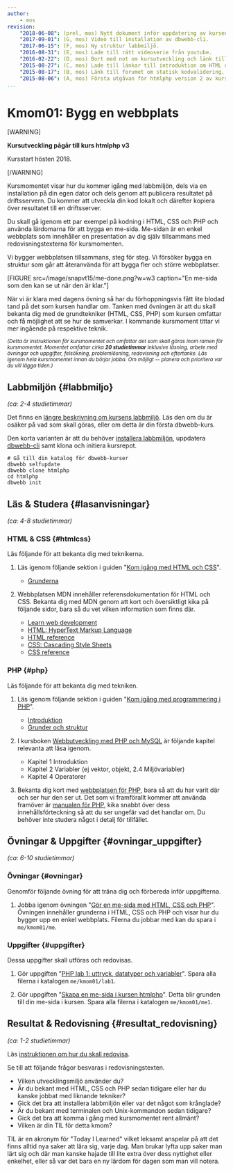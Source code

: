 ```yaml
---
author:
    - mos
revision:
    "2018-06-08": (prel, mos) Nytt dokument inför uppdatering av kursen.
    "2017-09-01": (G, mos) Video till installation av dbwebb-cli.
    "2017-06-15": (F, mos) Ny struktur labbmiljö.
    "2016-08-31": (E, mos) Lade till rätt videoserie från youtube.
    "2016-02-22": (D, mos) Bort med not om kursutveckling och länk till version 1.
    "2015-08-27": (C, mos) Lade till länkar till introduktion om HTML och CSS.
    "2015-08-17": (B, mos) Länk till forumet om statisk kodvalidering.
    "2015-08-06": (A, mos) Första utgåvan för htmlphp version 2 av kursen.
...
```

Kmom01: Bygg en webbplats
==================================

[WARNING]

**Kursutveckling pågår till kurs htmlphp v3**

Kursstart hösten 2018.

[/WARNING]

Kursmomentet visar hur du kommer igång med labbmiljön, dels via en installation på din egen dator och dels genom att publicera resultatet på driftsservern. Du kommer att utveckla din kod lokalt och därefter kopiera över resultatet till en driftsserver.

Du skall gå igenom ett par exempel på kodning i HTML, CSS och PHP och använda lärdomarna för att bygga en me-sida. Me-sidan är en enkel webbplats som innehåller en presentation av dig själv tillsammans med redovisningstexterna för kursmomenten.

<!--more-->

Vi bygger webbplatsen tillsammans, steg för steg. Vi försöker bygga en struktur som går att återanvända för att bygga fler och större webbplatser.

[FIGURE src=/image/snapvt15/me-done.png?w=w3 caption="En me-sida som den kan se ut när den är klar."]

När vi är klara med dagens övning så har du förhoppningsvis fått lite blodad tand på det som kursen handlar om. Tanken med övningen är att du skall bekanta dig med de grundtekniker (HTML, CSS, PHP) som kursen omfattar och få möjlighet att se hur de samverkar. I kommande kursmoment tittar vi mer ingående på respektive teknik.

<small><i>(Detta är instruktionen för kursmomentet och omfattar det som skall göras inom ramen för kursmomentet. Momentet omfattar cirka **20 studietimmar** inklusive läsning, arbete med övningar och uppgifter, felsökning, problemlösning, redovisning och eftertanke. Läs igenom hela kursmomentet innan du börjar jobba. Om möjligt -- planera och prioritera var du vill lägga tiden.)</i></small>



Labbmiljön  {#labbmiljo}
---------------------------------

*(ca: 2-4 studietimmar)*

Det finns en [längre beskrivning om kursens labbmiljö](./../installera-labbmiljo). Läs den om du är osäker på vad som skall göras, eller om detta är din första dbwebb-kurs.

Den korta varianten är att du behöver [installera labbmiljön](./../labbmiljo), uppdatera [dbwebb-cli](dbwebb-cli) samt klona och initiera kursrepot.

```text
# Gå till din katalog för dbwebb-kurser
dbwebb selfupdate
dbwebb clone htmlphp
cd htmlphp
dbwebb init
```



Läs &amp; Studera  {#lasanvisningar}
---------------------------------

*(ca: 4-8 studietimmar)*


### HTML &amp; CSS {#htmlcss}

Läs följande för att bekanta dig med teknikerna.

1. Läs igenom följande sektion i guiden "[Kom igång med HTML och CSS](guide/kom-igang-med-html-och-css)".
    * [Grunderna](guide/kom-igang-med-html-och-css/grunderna)

1. Webbplatsen MDN innehåller referensdokumentation för HTML och CSS. Bekanta dig med MDN genom att kort och översiktligt kika på följande sidor, bara så du vet vilken information som finns där.
    * [Learn web development](https://developer.mozilla.org/en-US/docs/Learn)
    * [HTML: HyperText Markup Language](https://developer.mozilla.org/en-US/docs/Web/HTML)
    * [HTML reference](https://developer.mozilla.org/en-US/docs/Web/HTML/Reference)
    * [CSS: Cascading Style Sheets](https://developer.mozilla.org/en-US/docs/Web/CSS)
    * [CSS reference](https://developer.mozilla.org/en-US/docs/Web/CSS/Reference)

<!--
1. HTML - [Gör din första sida med HTML5](coachen/gor-din-forsta-sida-med-html5)

1. [HTML och CSS-boken](kunskap/boken-html-och-css-boken)
    * Inledning
    * Kapitel 1 Snabbstart
    * Kapitel 2 Grunderna i HTML
-->

<!--
1. CSS - [Styla din sida med CSS och en extern stylesheet](coachen/styla-din-sida-med-css-och-en-extern-stylesheet)
-->



### PHP {#php}

Läs följande för att bekanta dig med tekniken.

1. Läs igenom följande sektion i guiden "[Kom igång med programmering i PHP](guide/kom-igang-med-programmering-i-php)".
    * [Introduktion](guide/kom-igang-med-programmering-i-php/introduktion)
    * [Grunder och struktur](guide/kom-igang-med-programmering-i-php/grunder-och-struktur) 

1. I kursboken [Webbutveckling med PHP och MySQL](kunskap/boken-webbutveckling-med-php-och-mysql) är följande kapitel relevanta att läsa igenom.
    * Kapitel 1 Introduktion
    * Kapitel 2 Variabler (ej vektor, objekt, 2.4 Miljövariabler)
    * Kapitel 4 Operatorer

1. Bekanta dig kort med [webbplatsen för PHP](http://php.net/), bara så att du har varit där och ser hur den ser ut. Det som vi framförallt kommer att använda framöver är [manualen för PHP](http://php.net/manual/en/), kika snabbt över dess innehållsförteckning så att du ser ungefär vad det handlar om. Du behöver inte studera något i detalj för tillfället.

<!--
[INFO]
**Tips**

Bekanta dig med PHP-manualen. Det kan bli en av dina bästa vänner. Allt du behöver veta om PHP finns att läsa i manualen. Det gäller bara att bli kompis med manualen.

[Läs lite kort om språket PHP](http://php.net/manual/en/intro-whatis.php) och slå upp [funktionen include()](http://php.net/manual/en/function.include.php) och läs lite om den. Det kan se lite kryptiskt ut vid första anblicken, men lär dig läsa manualen så är mycket vunnet.
[/INFO]
-->



<!--
1. Del 1-5, 7 av artikeln [Kom i gång med PHP på 20 steg](kunskap/kom-i-gang-med-php-pa-20-steg)

1. Videoserien [Lär dig PHP](https://www.youtube.com/playlist?list=PLKtP9l5q3ce_U0j3HFq9pTVWvr-YQvy0B) är tätt kopplat till kursmaterialet. Kika på de videor som börjar med 0 och 1.
-->



Övningar & Uppgifter  {#ovningar_uppgifter}
-------------------------------------------

*(ca: 6-10 studietimmar)*



### Övningar {#ovningar}

Genomför följande övning för att träna dig och förbereda inför uppgifterna.

1. Jobba igenom övningen "[Gör en me-sida med HTML, CSS och PHP](kunskap/skapa-en-webbsida-med-html-css-och-php)". Övningen innehåller grunderna i HTML, CSS och PHP och visar hur du bygger upp en enkel webbplats. Filerna du jobbar med kan du spara i `me/kmom01/me`.



### Uppgifter {#uppgifter}

Dessa uppgifter skall utföras och redovisas.

1. Gör uppgiften "[PHP lab 1: uttryck, datatyper och variabler](uppgift/php-lab1-uttryck-datatyper-och-variabler)". Spara alla filerna i katalogen `me/kmom01/lab1`.

1. Gör uppgiften "[Skapa en me-sida i kursen htmlphp](uppgift/skapa-en-me-sida-i-kursen-htmlphp)". Detta blir grunden till din me-sida i kursen. Spara alla filerna i katalogen `me/kmom01/me1`.



<!--
### Extra {#extra}

Det finns inga extra uppgifter.

1. Ibland behöver du flytta filer mellan din lokala dator och din webbserver (dock inte i denna kursen eftersom vi gör på ett annat sätt). Då kan ett verktyg som Filezilla, en FTP/SFTP-klient vara till hjälp. Kör igenom artikeln "[Flytta filer till driftsmiljön med sftp och Filezilla](kunskap/flytta-filer-till-driftsmiljon-med-sftp-och-filezilla)" för att lära dig hur det fungerar.

1. Läs kort om [statisk kodvalidering av PHP-kod](t/4441).
-->



Resultat & Redovisning  {#resultat_redovisning}
-----------------------------------------------

*(ca: 1-2 studietimmar)*

Läs [instruktionen om hur du skall redovisa](./../redovisa).

Se till att följande frågor besvaras i redovisningstexten.

* Vilken utvecklingsmiljö använder du?
* Är du bekant med HTML, CSS och PHP sedan tidigare eller har du kanske jobbat med liknande tekniker?
* Gick det bra att installera labbmiljön eller var det något som krånglade?
* Är du bekant med terminalen och Unix-kommandon sedan tidigare?
* Gick det bra att komma i gång med kursmomentet rent allmänt?
* Vilken är din TIL för detta kmom?

TIL är en akronym för "Today I Learned" vilket leksamt anspelar på att det finns alltid nya saker att lära sig, varje dag. Man brukar lyfta upp saker man lärt sig och där man kanske hajade till lite extra över dess nyttighet eller enkelhet, eller så var det bara en ny lärdom för dagen som man vill notera.
